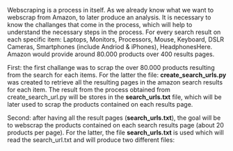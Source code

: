 
Webscraping is a process in itself. As we already know what we want to webscrap from Amazon, to later produce an analysis. It is necessary to know the challanges that come in the process, which will help to understand the necessary steps in the process.
For every search result on each specific item: Laptops, Monitors, Processors, Mouse, Keyboard, DSLR Cameras, Smartphones (include Andriod & iPhones), HeadphonesHere. Amazon would provide around 80.000 products over 400 results pages.

First: 
the first challange was to scrap the over 80.000 products resulting from the search for each items. For the latter the file: **create_search_urls.py** was created to retrieve all the resulting pages in the amazon search results for each item. The result from the process obtained from create_search_url.py will be stores in the **search_urls.txt** file, which will be later used to scrap the products contained on each results page.

Second:
after having all the result pages (**search_urls.txt**), the goal will be to webscrap the products contained on each search results page (about 20 products per page). For the latter, the file **search_urls.txt** is used which will read the search_url.txt and will produce two different files: 

